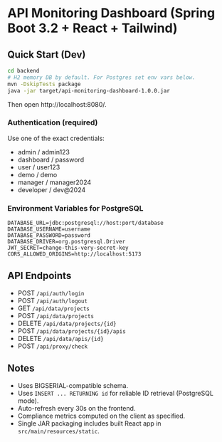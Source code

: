# API Monitoring Dashboard (Spring Boot 3.2 + React + Tailwind)

## Quick Start (Dev)
```bash
cd backend
# H2 memory DB by default. For Postgres set env vars below.
mvn -DskipTests package
java -jar target/api-monitoring-dashboard-1.0.0.jar
```

Then open http://localhost:8080/.

### Authentication (required)
Use one of the exact credentials:
- admin / admin123
- dashboard / password
- user / user123
- demo / demo
- manager / manager2024
- developer / dev@2024

### Environment Variables for PostgreSQL
```
DATABASE_URL=jdbc:postgresql://host:port/database
DATABASE_USERNAME=username
DATABASE_PASSWORD=password
DATABASE_DRIVER=org.postgresql.Driver
JWT_SECRET=change-this-very-secret-key
CORS_ALLOWED_ORIGINS=http://localhost:5173
```

## API Endpoints
- POST `/api/auth/login`
- POST `/api/auth/logout`
- GET  `/api/data/projects`
- POST `/api/data/projects`
- DELETE `/api/data/projects/{id}`
- POST `/api/data/projects/{id}/apis`
- DELETE `/api/data/apis/{id}`
- POST `/api/proxy/check`

## Notes
- Uses BIGSERIAL-compatible schema.
- Uses `INSERT ... RETURNING id` for reliable ID retrieval (PostgreSQL mode).
- Auto-refresh every 30s on the frontend.
- Compliance metrics computed on the client as specified.
- Single JAR packaging includes built React app in `src/main/resources/static`.
